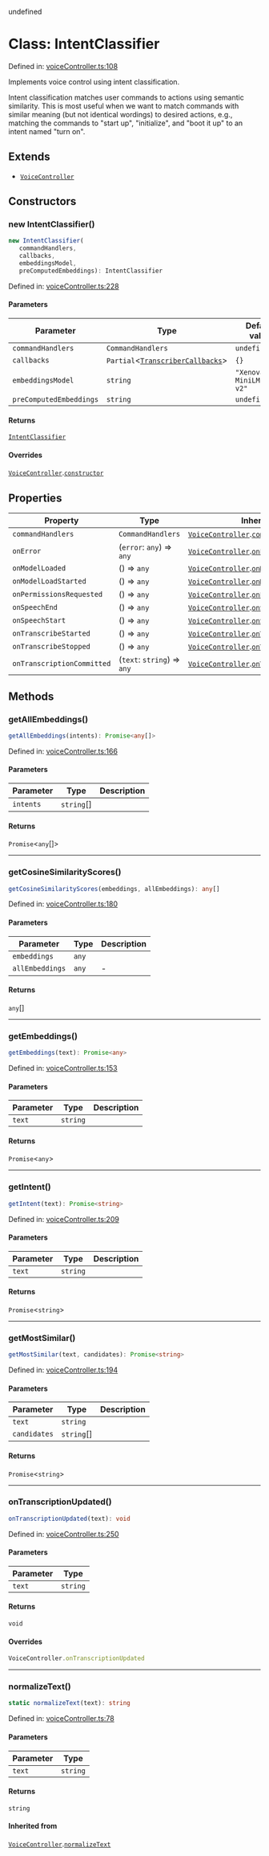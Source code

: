 undefined
# Class: IntentClassifier

Defined in: [voiceController.ts:108](https://github.com/moonshine-ai/moonshine-js/blob/main/src/voiceController.ts#L108)

Implements voice control using intent classification.

Intent classification matches user commands to actions using semantic similarity. This is most useful
when we want to match commands with similar meaning (but not identical wordings) to desired actions, e.g.,
matching the commands to "start up", "initialize", and "boot it up" to an intent named "turn on".

## Extends

- [`VoiceController`](/docs/api/classes/voicecontroller)

## Constructors

### new IntentClassifier()

```ts
new IntentClassifier(
   commandHandlers, 
   callbacks, 
   embeddingsModel, 
   preComputedEmbeddings): IntentClassifier
```

Defined in: [voiceController.ts:228](https://github.com/moonshine-ai/moonshine-js/blob/main/src/voiceController.ts#L228)

#### Parameters

| Parameter | Type | Default value | Description |
| ------ | ------ | ------ | ------ |
| `commandHandlers` | `CommandHandlers` | `undefined` |  |
| `callbacks` | `Partial`\<[`TranscriberCallbacks`](/docs/api/interfaces/transcribercallbacks)\> | `{}` |  |
| `embeddingsModel` | `string` | `"Xenova/all-MiniLM-L6-v2"` |  |
| `preComputedEmbeddings` | `string` | `undefined` |  |

#### Returns

[`IntentClassifier`](/docs/api/classes/intentclassifier)

#### Overrides

[`VoiceController`](/docs/api/classes/voicecontroller).[`constructor`](/docs/api/classes/voicecontroller#constructors)

## Properties

| Property | Type | Inherited from | Defined in |
| ------ | ------ | ------ | ------ |
| <a id="commandhandlers-1"></a> `commandHandlers` | `CommandHandlers` | [`VoiceController`](/docs/api/classes/voicecontroller).[`commandHandlers`](/docs/api/classes/voicecontroller#commandhandlers-1) | [voiceController.ts:13](https://github.com/moonshine-ai/moonshine-js/blob/main/src/voiceController.ts#L13) |
| <a id="onerror"></a> `onError` | (`error`: `any`) => `any` | [`VoiceController`](/docs/api/classes/voicecontroller).[`onError`](/docs/api/classes/voicecontroller#onerror) | [voiceController.ts:16](https://github.com/moonshine-ai/moonshine-js/blob/main/src/voiceController.ts#L16) |
| <a id="onmodelloaded"></a> `onModelLoaded` | () => `any` | [`VoiceController`](/docs/api/classes/voicecontroller).[`onModelLoaded`](/docs/api/classes/voicecontroller#onmodelloaded) | [voiceController.ts:18](https://github.com/moonshine-ai/moonshine-js/blob/main/src/voiceController.ts#L18) |
| <a id="onmodelloadstarted"></a> `onModelLoadStarted` | () => `any` | [`VoiceController`](/docs/api/classes/voicecontroller).[`onModelLoadStarted`](/docs/api/classes/voicecontroller#onmodelloadstarted) | [voiceController.ts:17](https://github.com/moonshine-ai/moonshine-js/blob/main/src/voiceController.ts#L17) |
| <a id="onpermissionsrequested"></a> `onPermissionsRequested` | () => `any` | [`VoiceController`](/docs/api/classes/voicecontroller).[`onPermissionsRequested`](/docs/api/classes/voicecontroller#onpermissionsrequested) | [voiceController.ts:15](https://github.com/moonshine-ai/moonshine-js/blob/main/src/voiceController.ts#L15) |
| <a id="onspeechend"></a> `onSpeechEnd` | () => `any` | [`VoiceController`](/docs/api/classes/voicecontroller).[`onSpeechEnd`](/docs/api/classes/voicecontroller#onspeechend) | [voiceController.ts:24](https://github.com/moonshine-ai/moonshine-js/blob/main/src/voiceController.ts#L24) |
| <a id="onspeechstart"></a> `onSpeechStart` | () => `any` | [`VoiceController`](/docs/api/classes/voicecontroller).[`onSpeechStart`](/docs/api/classes/voicecontroller#onspeechstart) | [voiceController.ts:23](https://github.com/moonshine-ai/moonshine-js/blob/main/src/voiceController.ts#L23) |
| <a id="ontranscribestarted"></a> `onTranscribeStarted` | () => `any` | [`VoiceController`](/docs/api/classes/voicecontroller).[`onTranscribeStarted`](/docs/api/classes/voicecontroller#ontranscribestarted) | [voiceController.ts:19](https://github.com/moonshine-ai/moonshine-js/blob/main/src/voiceController.ts#L19) |
| <a id="ontranscribestopped"></a> `onTranscribeStopped` | () => `any` | [`VoiceController`](/docs/api/classes/voicecontroller).[`onTranscribeStopped`](/docs/api/classes/voicecontroller#ontranscribestopped) | [voiceController.ts:20](https://github.com/moonshine-ai/moonshine-js/blob/main/src/voiceController.ts#L20) |
| <a id="ontranscriptioncommitted"></a> `onTranscriptionCommitted` | (`text`: `string`) => `any` | [`VoiceController`](/docs/api/classes/voicecontroller).[`onTranscriptionCommitted`](/docs/api/classes/voicecontroller#ontranscriptioncommitted) | [voiceController.ts:21](https://github.com/moonshine-ai/moonshine-js/blob/main/src/voiceController.ts#L21) |

## Methods

### getAllEmbeddings()

```ts
getAllEmbeddings(intents): Promise<any[]>
```

Defined in: [voiceController.ts:166](https://github.com/moonshine-ai/moonshine-js/blob/main/src/voiceController.ts#L166)

#### Parameters

| Parameter | Type | Description |
| ------ | ------ | ------ |
| `intents` | `string`[] |  |

#### Returns

`Promise`\<`any`[]\>

***

### getCosineSimilarityScores()

```ts
getCosineSimilarityScores(embeddings, allEmbeddings): any[]
```

Defined in: [voiceController.ts:180](https://github.com/moonshine-ai/moonshine-js/blob/main/src/voiceController.ts#L180)

#### Parameters

| Parameter | Type | Description |
| ------ | ------ | ------ |
| `embeddings` | `any` |  |
| `allEmbeddings` | `any` | - |

#### Returns

`any`[]

***

### getEmbeddings()

```ts
getEmbeddings(text): Promise<any>
```

Defined in: [voiceController.ts:153](https://github.com/moonshine-ai/moonshine-js/blob/main/src/voiceController.ts#L153)

#### Parameters

| Parameter | Type | Description |
| ------ | ------ | ------ |
| `text` | `string` |  |

#### Returns

`Promise`\<`any`\>

***

### getIntent()

```ts
getIntent(text): Promise<string>
```

Defined in: [voiceController.ts:209](https://github.com/moonshine-ai/moonshine-js/blob/main/src/voiceController.ts#L209)

#### Parameters

| Parameter | Type | Description |
| ------ | ------ | ------ |
| `text` | `string` |  |

#### Returns

`Promise`\<`string`\>

***

### getMostSimilar()

```ts
getMostSimilar(text, candidates): Promise<string>
```

Defined in: [voiceController.ts:194](https://github.com/moonshine-ai/moonshine-js/blob/main/src/voiceController.ts#L194)

#### Parameters

| Parameter | Type | Description |
| ------ | ------ | ------ |
| `text` | `string` |  |
| `candidates` | `string`[] |  |

#### Returns

`Promise`\<`string`\>

***

### onTranscriptionUpdated()

```ts
onTranscriptionUpdated(text): void
```

Defined in: [voiceController.ts:250](https://github.com/moonshine-ai/moonshine-js/blob/main/src/voiceController.ts#L250)

#### Parameters

| Parameter | Type |
| ------ | ------ |
| `text` | `string` |

#### Returns

`void`

#### Overrides

```ts
VoiceController.onTranscriptionUpdated
```

***

### normalizeText()

```ts
static normalizeText(text): string
```

Defined in: [voiceController.ts:78](https://github.com/moonshine-ai/moonshine-js/blob/main/src/voiceController.ts#L78)

#### Parameters

| Parameter | Type |
| ------ | ------ |
| `text` | `string` |

#### Returns

`string`

#### Inherited from

[`VoiceController`](/docs/api/classes/voicecontroller).[`normalizeText`](/docs/api/classes/voicecontroller#normalizetext)

